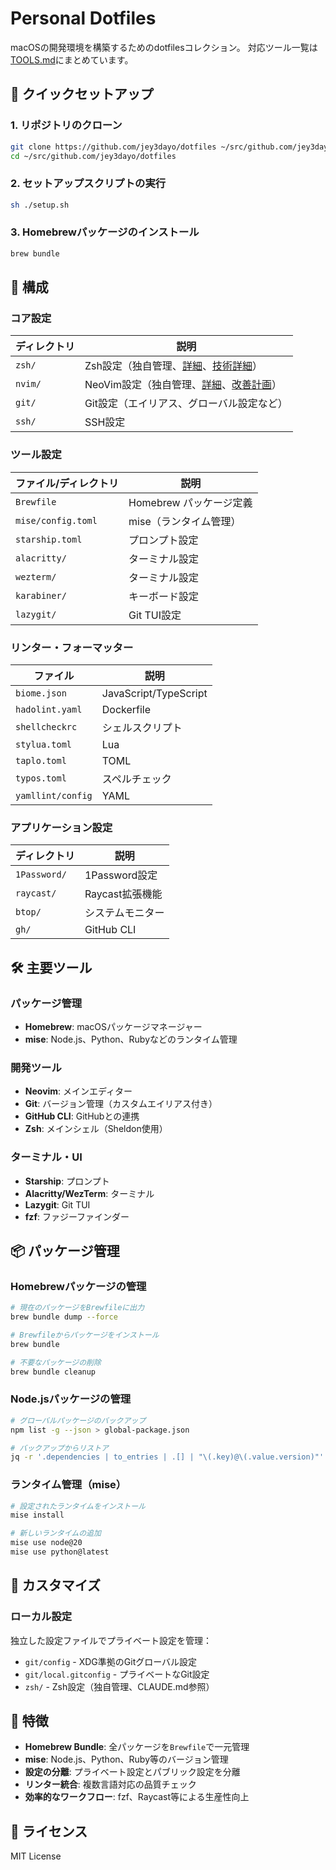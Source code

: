 # Personal Dotfiles

macOSの開発環境を構築するためのdotfilesコレクション。
対応ツール一覧は[TOOLS.md](TOOLS.md)にまとめています。

## 🚀 クイックセットアップ

### 1. リポジトリのクローン

```bash
git clone https://github.com/jey3dayo/dotfiles ~/src/github.com/jey3dayo/dotfiles
cd ~/src/github.com/jey3dayo/dotfiles
```

### 2. セットアップスクリプトの実行

```bash
sh ./setup.sh
```

### 3. Homebrewパッケージのインストール

```bash
brew bundle
```

## 📁 構成

### コア設定

| ディレクトリ | 説明 |
|-------------|------|
| `zsh/` | Zsh設定（独自管理、[詳細](zsh/README.md)、[技術詳細](zsh/CLAUDE.md)） |
| `nvim/` | NeoVim設定（独自管理、[詳細](nvim/README.md)、[改善計画](nvim/CLAUDE.md)） |
| `git/` | Git設定（エイリアス、グローバル設定など） |
| `ssh/` | SSH設定 |

### ツール設定

| ファイル/ディレクトリ | 説明 |
|---------------------|------|
| `Brewfile` | Homebrew パッケージ定義 |
| `mise/config.toml` | mise（ランタイム管理） |
| `starship.toml` | プロンプト設定 |
| `alacritty/` | ターミナル設定 |
| `wezterm/` | ターミナル設定 |
| `karabiner/` | キーボード設定 |
| `lazygit/` | Git TUI設定 |

### リンター・フォーマッター

| ファイル | 説明 |
|---------|------|
| `biome.json` | JavaScript/TypeScript |
| `hadolint.yaml` | Dockerfile |
| `shellcheckrc` | シェルスクリプト |
| `stylua.toml` | Lua |
| `taplo.toml` | TOML |
| `typos.toml` | スペルチェック |
| `yamllint/config` | YAML |

### アプリケーション設定

| ディレクトリ | 説明 |
|-------------|------|
| `1Password/` | 1Password設定 |
| `raycast/` | Raycast拡張機能 |
| `btop/` | システムモニター |
| `gh/` | GitHub CLI |

## 🛠 主要ツール

### パッケージ管理
- **Homebrew**: macOSパッケージマネージャー
- **mise**: Node.js、Python、Rubyなどのランタイム管理

### 開発ツール
- **Neovim**: メインエディター
- **Git**: バージョン管理（カスタムエイリアス付き）
- **GitHub CLI**: GitHubとの連携
- **Zsh**: メインシェル（Sheldon使用）

### ターミナル・UI
- **Starship**: プロンプト
- **Alacritty/WezTerm**: ターミナル
- **Lazygit**: Git TUI
- **fzf**: ファジーファインダー

## 📦 パッケージ管理

### Homebrewパッケージの管理

```bash
# 現在のパッケージをBrewfileに出力
brew bundle dump --force

# Brewfileからパッケージをインストール
brew bundle

# 不要なパッケージの削除
brew bundle cleanup
```

### Node.jsパッケージの管理

```bash
# グローバルパッケージのバックアップ
npm list -g --json > global-package.json

# バックアップからリストア
jq -r '.dependencies | to_entries | .[] | "\(.key)@\(.value.version)"' global-package.json | xargs npm install -g
```

### ランタイム管理（mise）

```bash
# 設定されたランタイムをインストール
mise install

# 新しいランタイムの追加
mise use node@20
mise use python@latest
```

## 🔧 カスタマイズ

### ローカル設定

独立した設定ファイルでプライベート設定を管理：

- `git/config` - XDG準拠のGitグローバル設定
- `git/local.gitconfig` - プライベートなGit設定
- `zsh/` - Zsh設定（独自管理、CLAUDE.md参照）

## 🎯 特徴

- **Homebrew Bundle**: 全パッケージを`Brewfile`で一元管理
- **mise**: Node.js、Python、Ruby等のバージョン管理
- **設定の分離**: プライベート設定とパブリック設定を分離
- **リンター統合**: 複数言語対応の品質チェック
- **効率的なワークフロー**: fzf、Raycast等による生産性向上

## 📝 ライセンス

MIT License
